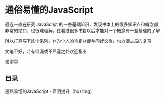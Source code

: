 # 通俗易懂的JavaScript

最近一直在研究 JavaScript 的一些基础知识，发现书本上的很多知识点和概念都非常的拗口，也很难理解，在看过很多书籍以后才能对一个概念有一些基础的了解

所以打算写下这个系列，作为个人的笔记以便与同好交流，也方便之后的复习

文笔不好，若有纰漏或不严谨之处欢迎指出

谢谢:blush:

## 目录
通熟易懂的JavaScript - 声明提升（hositing）

